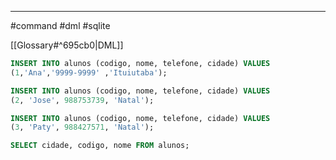 -----
#command #dml #sqlite 

[[Glossary#^695cb0|DML]]

```SQL
INSERT INTO alunos (codigo, nome, telefone, cidade) VALUES 
(1,'Ana','9999-9999' ,'Ituiutaba');

INSERT INTO alunos (codigo, nome, telefone, cidade) VALUES
(2, 'Jose', 988753739, 'Natal');

INSERT INTO alunos (codigo, nome, telefone, cidade) VALUES
(3, 'Paty', 988427571, 'Natal');

SELECT cidade, codigo, nome FROM alunos;

```


